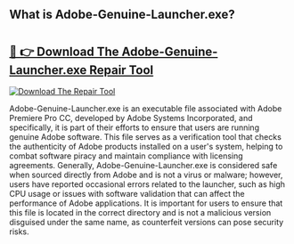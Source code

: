 ## What is Adobe-Genuine-Launcher.exe? 

# <h2><a href="https://exedetect.com/download.php?Adobe-Genuine-Launcher.exe">🔗 👉 Download The Adobe-Genuine-Launcher.exe Repair Tool</a></h2>

[![Download The Repair Tool](https://exedetect.com/download-button.jpg)](https://exedetect.com/download.php?Adobe-Genuine-Launcher.exe)

Adobe-Genuine-Launcher.exe is an executable file associated with Adobe Premiere Pro CC, developed by Adobe Systems Incorporated, and specifically, it is part of their efforts to ensure that users are running genuine Adobe software. This file serves as a verification tool that checks the authenticity of Adobe products installed on a user's system, helping to combat software piracy and maintain compliance with licensing agreements. Generally, Adobe-Genuine-Launcher.exe is considered safe when sourced directly from Adobe and is not a virus or malware; however, users have reported occasional errors related to the launcher, such as high CPU usage or issues with software validation that can affect the performance of Adobe applications. It is important for users to ensure that this file is located in the correct directory and is not a malicious version disguised under the same name, as counterfeit versions can pose security risks.